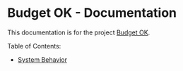 # Budget OK - Documentation

This documentation is for the project [Budget OK](https://github.com/ognjenkl/budget-ok).

Table of Contents:
- [System Behavior](system-behavior.md)
